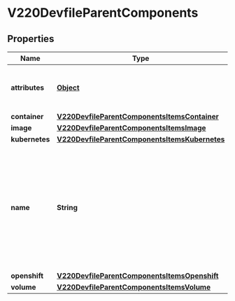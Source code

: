 

# V220DevfileParentComponents

## Properties

Name | Type | Description | Notes
------------ | ------------- | ------------- | -------------
**attributes** | [**Object**](.md) | Map of implementation-dependant free-form YAML attributes. |  [optional]
**container** | [**V220DevfileParentComponentsItemsContainer**](V220DevfileParentComponentsItemsContainer.md) |  |  [optional]
**image** | [**V220DevfileParentComponentsItemsImage**](V220DevfileParentComponentsItemsImage.md) |  |  [optional]
**kubernetes** | [**V220DevfileParentComponentsItemsKubernetes**](V220DevfileParentComponentsItemsKubernetes.md) |  |  [optional]
**name** | **String** | Mandatory name that allows referencing the component from other elements (such as commands) or from an external devfile that may reference this component through a parent or a plugin. | 
**openshift** | [**V220DevfileParentComponentsItemsOpenshift**](V220DevfileParentComponentsItemsOpenshift.md) |  |  [optional]
**volume** | [**V220DevfileParentComponentsItemsVolume**](V220DevfileParentComponentsItemsVolume.md) |  |  [optional]



